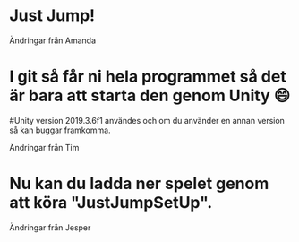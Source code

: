 # Just Jump!

Ändringar från Amanda


# I git så får ni hela programmet så det är bara att starta den genom Unity :smile:
#Unity version 2019.3.6f1 användes och om du använder en annan version så kan buggar framkomma.

Ändringar från Tim


# Nu kan du ladda ner spelet genom att köra "JustJumpSetUp". 

Ändringar från Jesper
